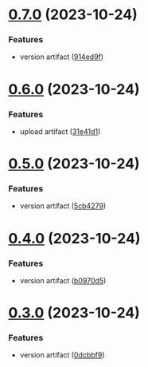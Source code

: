 # [0.7.0](https://github.com/Al374/ci-cd/compare/v0.6.0...v0.7.0) (2023-10-24)


### Features

* version artifact ([914ed9f](https://github.com/Al374/ci-cd/commit/914ed9f69ca017f2e57f39685996df6ce909a93c))



# [0.6.0](https://github.com/Al374/ci-cd/compare/v0.5.0...v0.6.0) (2023-10-24)


### Features

* upload artifact ([31e41d1](https://github.com/Al374/ci-cd/commit/31e41d17326345a091e7c0b87c351a867d9cadd2))



# [0.5.0](https://github.com/Al374/ci-cd/compare/v0.4.0...v0.5.0) (2023-10-24)


### Features

* version artifact ([5cb4279](https://github.com/Al374/ci-cd/commit/5cb4279053ffeb1f5798066702923af323860bad))



# [0.4.0](https://github.com/Al374/ci-cd/compare/v0.3.0...v0.4.0) (2023-10-24)


### Features

* version artifact ([b0970d5](https://github.com/Al374/ci-cd/commit/b0970d50eb8f0c4c03063c4987e22cfa778a4a97))



# [0.3.0](https://github.com/Al374/ci-cd/compare/v0.2.0...v0.3.0) (2023-10-24)


### Features

* version artifact ([0dcbbf9](https://github.com/Al374/ci-cd/commit/0dcbbf90598dfe8896a808e43a6133a88b7f1f19))



